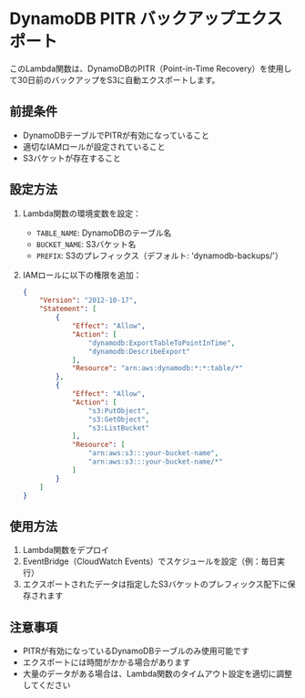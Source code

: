 # DynamoDB PITR バックアップエクスポート

このLambda関数は、DynamoDBのPITR（Point-in-Time Recovery）を使用して30日前のバックアップをS3に自動エクスポートします。

## 前提条件

- DynamoDBテーブルでPITRが有効になっていること
- 適切なIAMロールが設定されていること
- S3バケットが存在すること

## 設定方法

1. Lambda関数の環境変数を設定：
   - `TABLE_NAME`: DynamoDBのテーブル名
   - `BUCKET_NAME`: S3バケット名
   - `PREFIX`: S3のプレフィックス（デフォルト: 'dynamodb-backups/'）

2. IAMロールに以下の権限を追加：
   ```json
   {
       "Version": "2012-10-17",
       "Statement": [
           {
               "Effect": "Allow",
               "Action": [
                   "dynamodb:ExportTableToPointInTime",
                   "dynamodb:DescribeExport"
               ],
               "Resource": "arn:aws:dynamodb:*:*:table/*"
           },
           {
               "Effect": "Allow",
               "Action": [
                   "s3:PutObject",
                   "s3:GetObject",
                   "s3:ListBucket"
               ],
               "Resource": [
                   "arn:aws:s3:::your-bucket-name",
                   "arn:aws:s3:::your-bucket-name/*"
               ]
           }
       ]
   }
   ```

## 使用方法

1. Lambda関数をデプロイ
2. EventBridge（CloudWatch Events）でスケジュールを設定（例：毎日実行）
3. エクスポートされたデータは指定したS3バケットのプレフィックス配下に保存されます

## 注意事項

- PITRが有効になっているDynamoDBテーブルのみ使用可能です
- エクスポートには時間がかかる場合があります
- 大量のデータがある場合は、Lambda関数のタイムアウト設定を適切に調整してください
